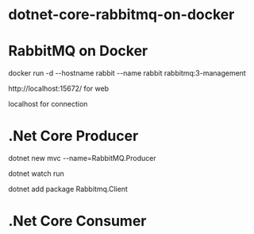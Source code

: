 # dotnet-core-rabbitmq-on-docker

# RabbitMQ on Docker
docker run -d --hostname rabbit --name rabbit rabbitmq:3-management

http://localhost:15672/ for web

localhost for connection

# .Net Core Producer
dotnet new mvc --name=RabbitMQ.Producer

dotnet watch run

dotnet add package Rabbitmq.Client

# .Net Core Consumer


